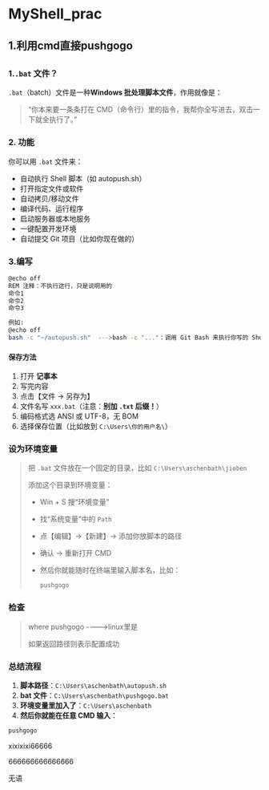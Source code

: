 # MyShell_prac





## 1.利用cmd直接pushgogo

##  

### 1.`.bat` 文件？

`.bat`（batch）文件是一种**Windows 批处理脚本文件**，作用就像是：

> “你本来要一条条打在 CMD（命令行）里的指令，我帮你全写进去，双击一下就全执行了。”



### 2. 功能

你可以用 `.bat` 文件来：

- 自动执行 Shell 脚本（如 autopush.sh）
- 打开指定文件或软件
- 自动拷贝/移动文件
- 编译代码、运行程序
- 启动服务器或本地服务
- 一键配置开发环境
- 自动提交 Git 项目（比如你现在做的）



### 3.编写

```bash
@echo off
REM 注释：不执行这行，只是说明用的
命令1
命令2
命令3

例如:
@echo off
bash -c "~/autopush.sh"  --->bash -c "..."：调用 Git Bash 来执行你写的 Shell 脚本。
```

#### 保存方法

1. 打开 **记事本**
2. 写完内容
3. 点击【文件 → 另存为】
4. 文件名写 `xxx.bat`（注意：**别加 `.txt` 后缀！**）
5. 编码格式选 ANSI 或 UTF-8，无 BOM
6. 选择保存位置（比如放到 `C:\Users\你的用户名\`）





### 设为环境变量

> 把 `.bat` 文件放在一个固定的目录，比如 `C:\Users\aschenbath\jioben`
>
> 添加这个目录到环境变量：
>
> - Win + S 搜“环境变量”
>
> - 找“系统变量”中的 `Path`
>
> - 点【编辑】→【新建】→ 添加你放脚本的路径
>
> - 确认 → 重新打开 CMD
>
> - 然后你就能随时在终端里输入脚本名，比如：
>
>   ```bash
>   pushgogo
>   ```





### 检查

> where pushgogo ---->linux里是
>
> 如果返回路径则表示配置成功





### 总结流程

1. **脚本路径**：`C:\Users\aschenbath\autopush.sh`
2. **bat 文件**：`C:\Users\aschenbath\pushgogo.bat`
3. **环境变量里加入了**：`C:\Users\aschenbath`
4. **然后你就能在任意 CMD 输入**：

```bash
pushgogo
```

xixixixi66666

666666666666666

无语

